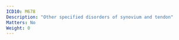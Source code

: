 ```yaml
---
ICD10: M678
Description: "Other specified disorders of synovium and tendon"
Matters: No
Weight: 0
---
```

